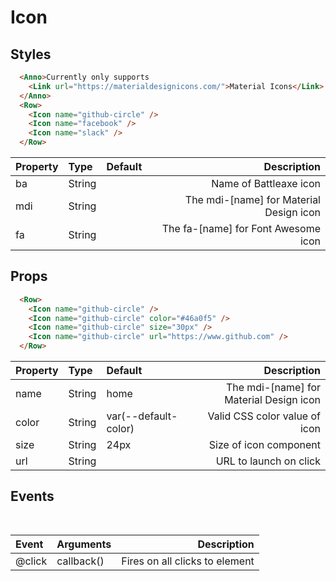 # Icon

## Styles 

```html
  <Anno>Currently only supports 
    <Link url="https://materialdesignicons.com/">Material Icons</Link>
  </Anno>
  <Row>
    <Icon name="github-circle" />
    <Icon name="facebook" />
    <Icon name="slack" />
  </Row>
```

| Property | Type | Default | Description |
|:---|:---|:---| ---:|
| ba | String |  | Name of Battleaxe icon | true |
| mdi | String |  | The mdi-[name] for Material Design icon | true |
| fa | String |  | The fa-[name] for Font Awesome icon | true |

## Props 

```html
  <Row>
    <Icon name="github-circle" />
    <Icon name="github-circle" color="#46a0f5" />
    <Icon name="github-circle" size="30px" />
    <Icon name="github-circle" url="https://www.github.com" />
  </Row>
```

| Property | Type | Default | Description |
|:---|:---|:---| ---:|
| name | String | home | The mdi-[name] for Material Design icon |
| color | String | var(--default-color) | Valid CSS color value of icon |
| size | String | 24px | Size of icon component |
| url | String |  | URL to launch on click |

## Events 

```html
  
```

| Event | Arguments | Description |
|:---|:---| ---:|
| @click | callback() | Fires on all clicks to element |

